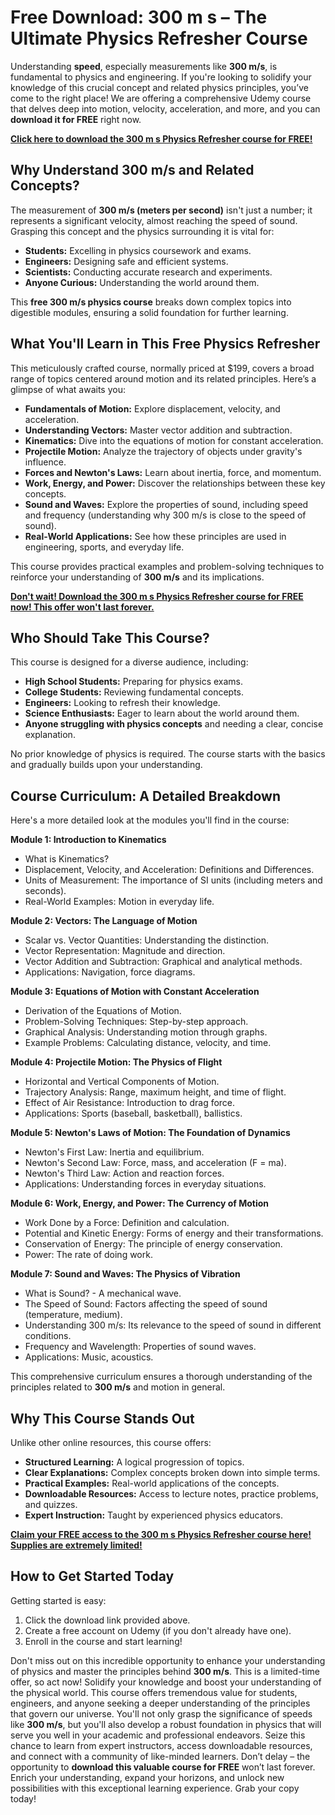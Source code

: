 # Free Download: 300 m s – The Ultimate Physics Refresher Course

Understanding **speed**, especially measurements like **300 m/s**, is fundamental to physics and engineering. If you're looking to solidify your knowledge of this crucial concept and related physics principles, you’ve come to the right place! We are offering a comprehensive Udemy course that delves deep into motion, velocity, acceleration, and more, and you can **download it for FREE** right now.

[**Click here to download the 300 m s Physics Refresher course for FREE!**](https://udemywork.com/300-m-s)

## Why Understand 300 m/s and Related Concepts?

The measurement of **300 m/s (meters per second)** isn't just a number; it represents a significant velocity, almost reaching the speed of sound. Grasping this concept and the physics surrounding it is vital for:

*   **Students:** Excelling in physics coursework and exams.
*   **Engineers:** Designing safe and efficient systems.
*   **Scientists:** Conducting accurate research and experiments.
*   **Anyone Curious:** Understanding the world around them.

This **free 300 m/s physics course** breaks down complex topics into digestible modules, ensuring a solid foundation for further learning.

## What You'll Learn in This Free Physics Refresher

This meticulously crafted course, normally priced at \$199, covers a broad range of topics centered around motion and its related principles. Here’s a glimpse of what awaits you:

*   **Fundamentals of Motion:** Explore displacement, velocity, and acceleration.
*   **Understanding Vectors:** Master vector addition and subtraction.
*   **Kinematics:** Dive into the equations of motion for constant acceleration.
*   **Projectile Motion:** Analyze the trajectory of objects under gravity's influence.
*   **Forces and Newton's Laws:** Learn about inertia, force, and momentum.
*   **Work, Energy, and Power:** Discover the relationships between these key concepts.
*   **Sound and Waves:** Explore the properties of sound, including speed and frequency (understanding why 300 m/s is close to the speed of sound).
*   **Real-World Applications:** See how these principles are used in engineering, sports, and everyday life.

This course provides practical examples and problem-solving techniques to reinforce your understanding of **300 m/s** and its implications.

[**Don't wait! Download the 300 m s Physics Refresher course for FREE now! This offer won't last forever.**](https://udemywork.com/300-m-s)

## Who Should Take This Course?

This course is designed for a diverse audience, including:

*   **High School Students:** Preparing for physics exams.
*   **College Students:** Reviewing fundamental concepts.
*   **Engineers:** Looking to refresh their knowledge.
*   **Science Enthusiasts:** Eager to learn about the world around them.
*   **Anyone struggling with physics concepts** and needing a clear, concise explanation.

No prior knowledge of physics is required. The course starts with the basics and gradually builds upon your understanding.

## Course Curriculum: A Detailed Breakdown

Here's a more detailed look at the modules you'll find in the course:

**Module 1: Introduction to Kinematics**

*   What is Kinematics?
*   Displacement, Velocity, and Acceleration: Definitions and Differences.
*   Units of Measurement: The importance of SI units (including meters and seconds).
*   Real-World Examples: Motion in everyday life.

**Module 2: Vectors: The Language of Motion**

*   Scalar vs. Vector Quantities: Understanding the distinction.
*   Vector Representation: Magnitude and direction.
*   Vector Addition and Subtraction: Graphical and analytical methods.
*   Applications: Navigation, force diagrams.

**Module 3: Equations of Motion with Constant Acceleration**

*   Derivation of the Equations of Motion.
*   Problem-Solving Techniques: Step-by-step approach.
*   Graphical Analysis: Understanding motion through graphs.
*   Example Problems: Calculating distance, velocity, and time.

**Module 4: Projectile Motion: The Physics of Flight**

*   Horizontal and Vertical Components of Motion.
*   Trajectory Analysis: Range, maximum height, and time of flight.
*   Effect of Air Resistance: Introduction to drag force.
*   Applications: Sports (baseball, basketball), ballistics.

**Module 5: Newton's Laws of Motion: The Foundation of Dynamics**

*   Newton's First Law: Inertia and equilibrium.
*   Newton's Second Law: Force, mass, and acceleration (F = ma).
*   Newton's Third Law: Action and reaction forces.
*   Applications: Understanding forces in everyday situations.

**Module 6: Work, Energy, and Power: The Currency of Motion**

*   Work Done by a Force: Definition and calculation.
*   Potential and Kinetic Energy: Forms of energy and their transformations.
*   Conservation of Energy: The principle of energy conservation.
*   Power: The rate of doing work.

**Module 7: Sound and Waves: The Physics of Vibration**

*   What is Sound? - A mechanical wave.
*   The Speed of Sound: Factors affecting the speed of sound (temperature, medium).
*   Understanding 300 m/s: Its relevance to the speed of sound in different conditions.
*   Frequency and Wavelength: Properties of sound waves.
*   Applications: Music, acoustics.

This comprehensive curriculum ensures a thorough understanding of the principles related to **300 m/s** and motion in general.

## Why This Course Stands Out

Unlike other online resources, this course offers:

*   **Structured Learning:** A logical progression of topics.
*   **Clear Explanations:** Complex concepts broken down into simple terms.
*   **Practical Examples:** Real-world applications of the concepts.
*   **Downloadable Resources:** Access to lecture notes, practice problems, and quizzes.
*   **Expert Instruction:** Taught by experienced physics educators.

[**Claim your FREE access to the 300 m s Physics Refresher course here! Supplies are extremely limited!**](https://udemywork.com/300-m-s)

## How to Get Started Today

Getting started is easy:

1.  Click the download link provided above.
2.  Create a free account on Udemy (if you don't already have one).
3.  Enroll in the course and start learning!

Don't miss out on this incredible opportunity to enhance your understanding of physics and master the principles behind **300 m/s**. This is a limited-time offer, so act now! Solidify your knowledge and boost your understanding of the physical world. This course offers tremendous value for students, engineers, and anyone seeking a deeper understanding of the principles that govern our universe. You'll not only grasp the significance of speeds like **300 m/s**, but you'll also develop a robust foundation in physics that will serve you well in your academic and professional endeavors. Seize this chance to learn from expert instructors, access downloadable resources, and connect with a community of like-minded learners. Don’t delay – the opportunity to **download this valuable course for FREE** won’t last forever. Enrich your understanding, expand your horizons, and unlock new possibilities with this exceptional learning experience. Grab your copy today!
